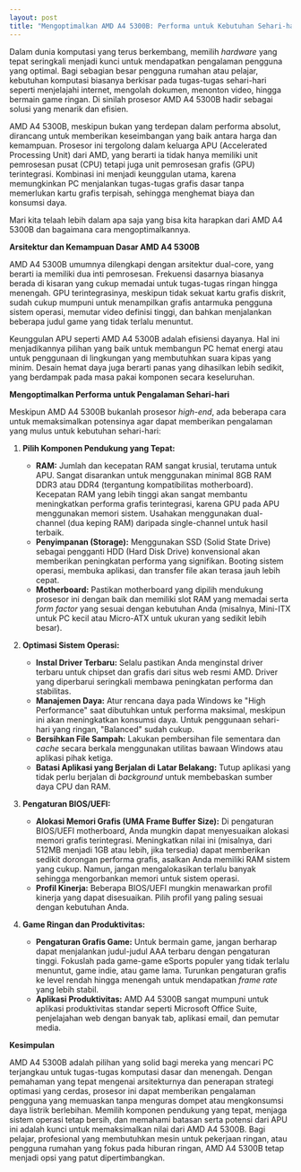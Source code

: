 ```yaml
---
layout: post
title: "Mengoptimalkan AMD A4 5300B: Performa untuk Kebutuhan Sehari-hari"
---
```


Dalam dunia komputasi yang terus berkembang, memilih *hardware* yang tepat seringkali menjadi kunci untuk mendapatkan pengalaman pengguna yang optimal. Bagi sebagian besar pengguna rumahan atau pelajar, kebutuhan komputasi biasanya berkisar pada tugas-tugas sehari-hari seperti menjelajahi internet, mengolah dokumen, menonton video, hingga bermain game ringan. Di sinilah prosesor AMD A4 5300B hadir sebagai solusi yang menarik dan efisien.

AMD A4 5300B, meskipun bukan yang terdepan dalam performa absolut, dirancang untuk memberikan keseimbangan yang baik antara harga dan kemampuan. Prosesor ini tergolong dalam keluarga APU (Accelerated Processing Unit) dari AMD, yang berarti ia tidak hanya memiliki unit pemrosesan pusat (CPU) tetapi juga unit pemrosesan grafis (GPU) terintegrasi. Kombinasi ini menjadi keunggulan utama, karena memungkinkan PC menjalankan tugas-tugas grafis dasar tanpa memerlukan kartu grafis terpisah, sehingga menghemat biaya dan konsumsi daya.

Mari kita telaah lebih dalam apa saja yang bisa kita harapkan dari AMD A4 5300B dan bagaimana cara mengoptimalkannya.

**Arsitektur dan Kemampuan Dasar AMD A4 5300B**

AMD A4 5300B umumnya dilengkapi dengan arsitektur dual-core, yang berarti ia memiliki dua inti pemrosesan. Frekuensi dasarnya biasanya berada di kisaran yang cukup memadai untuk tugas-tugas ringan hingga menengah. GPU terintegrasinya, meskipun tidak sekuat kartu grafis diskrit, sudah cukup mumpuni untuk menampilkan grafis antarmuka pengguna sistem operasi, memutar video definisi tinggi, dan bahkan menjalankan beberapa judul game yang tidak terlalu menuntut.

Keunggulan APU seperti AMD A4 5300B adalah efisiensi dayanya. Hal ini menjadikannya pilihan yang baik untuk membangun PC hemat energi atau untuk penggunaan di lingkungan yang membutuhkan suara kipas yang minim. Desain hemat daya juga berarti panas yang dihasilkan lebih sedikit, yang berdampak pada masa pakai komponen secara keseluruhan.

**Mengoptimalkan Performa untuk Pengalaman Sehari-hari**

Meskipun AMD A4 5300B bukanlah prosesor *high-end*, ada beberapa cara untuk memaksimalkan potensinya agar dapat memberikan pengalaman yang mulus untuk kebutuhan sehari-hari:

1.  **Pilih Komponen Pendukung yang Tepat:**
    *   **RAM:** Jumlah dan kecepatan RAM sangat krusial, terutama untuk APU. Sangat disarankan untuk menggunakan minimal 8GB RAM DDR3 atau DDR4 (tergantung kompatibilitas motherboard). Kecepatan RAM yang lebih tinggi akan sangat membantu meningkatkan performa grafis terintegrasi, karena GPU pada APU menggunakan memori sistem. Usahakan menggunakan dual-channel (dua keping RAM) daripada single-channel untuk hasil terbaik.
    *   **Penyimpanan (Storage):** Menggunakan SSD (Solid State Drive) sebagai pengganti HDD (Hard Disk Drive) konvensional akan memberikan peningkatan performa yang signifikan. Booting sistem operasi, membuka aplikasi, dan transfer file akan terasa jauh lebih cepat.
    *   **Motherboard:** Pastikan motherboard yang dipilih mendukung prosesor ini dengan baik dan memiliki slot RAM yang memadai serta *form factor* yang sesuai dengan kebutuhan Anda (misalnya, Mini-ITX untuk PC kecil atau Micro-ATX untuk ukuran yang sedikit lebih besar).

2.  **Optimasi Sistem Operasi:**
    *   **Instal Driver Terbaru:** Selalu pastikan Anda menginstal driver terbaru untuk chipset dan grafis dari situs web resmi AMD. Driver yang diperbarui seringkali membawa peningkatan performa dan stabilitas.
    *   **Manajemen Daya:** Atur rencana daya pada Windows ke "High Performance" saat dibutuhkan untuk performa maksimal, meskipun ini akan meningkatkan konsumsi daya. Untuk penggunaan sehari-hari yang ringan, "Balanced" sudah cukup.
    *   **Bersihkan File Sampah:** Lakukan pembersihan file sementara dan *cache* secara berkala menggunakan utilitas bawaan Windows atau aplikasi pihak ketiga.
    *   **Batasi Aplikasi yang Berjalan di Latar Belakang:** Tutup aplikasi yang tidak perlu berjalan di *background* untuk membebaskan sumber daya CPU dan RAM.

3.  **Pengaturan BIOS/UEFI:**
    *   **Alokasi Memori Grafis (UMA Frame Buffer Size):** Di pengaturan BIOS/UEFI motherboard, Anda mungkin dapat menyesuaikan alokasi memori grafis terintegrasi. Meningkatkan nilai ini (misalnya, dari 512MB menjadi 1GB atau lebih, jika tersedia) dapat memberikan sedikit dorongan performa grafis, asalkan Anda memiliki RAM sistem yang cukup. Namun, jangan mengalokasikan terlalu banyak sehingga mengorbankan memori untuk sistem operasi.
    *   **Profil Kinerja:** Beberapa BIOS/UEFI mungkin menawarkan profil kinerja yang dapat disesuaikan. Pilih profil yang paling sesuai dengan kebutuhan Anda.

4.  **Game Ringan dan Produktivitas:**
    *   **Pengaturan Grafis Game:** Untuk bermain game, jangan berharap dapat menjalankan judul-judul AAA terbaru dengan pengaturan tinggi. Fokuslah pada game-game eSports populer yang tidak terlalu menuntut, game indie, atau game lama. Turunkan pengaturan grafis ke level rendah hingga menengah untuk mendapatkan *frame rate* yang lebih stabil.
    *   **Aplikasi Produktivitas:** AMD A4 5300B sangat mumpuni untuk aplikasi produktivitas standar seperti Microsoft Office Suite, penjelajahan web dengan banyak tab, aplikasi email, dan pemutar media.

**Kesimpulan**

AMD A4 5300B adalah pilihan yang solid bagi mereka yang mencari PC terjangkau untuk tugas-tugas komputasi dasar dan menengah. Dengan pemahaman yang tepat mengenai arsitekturnya dan penerapan strategi optimasi yang cerdas, prosesor ini dapat memberikan pengalaman pengguna yang memuaskan tanpa menguras dompet atau mengkonsumsi daya listrik berlebihan. Memilih komponen pendukung yang tepat, menjaga sistem operasi tetap bersih, dan memahami batasan serta potensi dari APU ini adalah kunci untuk memaksimalkan nilai dari AMD A4 5300B. Bagi pelajar, profesional yang membutuhkan mesin untuk pekerjaan ringan, atau pengguna rumahan yang fokus pada hiburan ringan, AMD A4 5300B tetap menjadi opsi yang patut dipertimbangkan.

